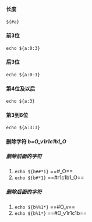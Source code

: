 ###
#### 长度
`${#a}`
#### 前3位
`echo ${a:0:3}`
#### 后3位
`echo ${a:0-3}`
#### 第4位及以后
`echo ${a:3}`
#### 第3到6位
`echo ${a:3:3}`
#### 删除字符 _b=O_v1r1c1b1_O_
##### 删除前面的字符
1. `echo ${b##*1}` ==#_O==
2. `echo ${b#*1}`  ==#r1c1b1_O==
##### 删除后面的字符
1. `echo ${b%%1*}` ==#O_v==
2. `echo ${b%1*}`  ==#O_v1r1c1b==